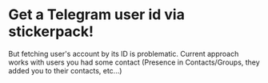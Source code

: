 # Get a Telegram user id via stickerpack!

But fetching user's account by its ID is problematic. Current approach works with users you had some contact
(Presence in Contacts/Groups, they added you to their contacts, etc...) 
